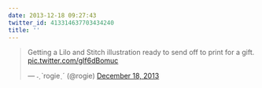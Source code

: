 ```yaml
---
date: 2013-12-18 09:27:43
twitter_id: 413314637703434240
title: ''
---
```


<blockquote class="twitter-tweet"><p lang="en" dir="ltr">Getting a Lilo and Stitch illustration ready to send off to print for a gift. <a href="http://t.co/gIf6dBomuc">pic.twitter.com/gIf6dBomuc</a></p>&mdash; ˗ˏˋrogieˎˊ (@rogie) <a href="https://twitter.com/rogie/status/413182622047547393?ref_src=twsrc%5Etfw">December 18, 2013</a></blockquote>
<script async src="https://platform.twitter.com/widgets.js" charset="utf-8"></script>
